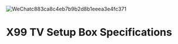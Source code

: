 ![WeChatc883ca8c4eb7b9b2d8b1eeea3e4fc371](https://github.com/josthlee/Open-TV-Setup-Box/assets/154501794/1f021f76-56dd-4cbc-be63-031f11dec51d)

# X99 TV Setup Box Specifications

